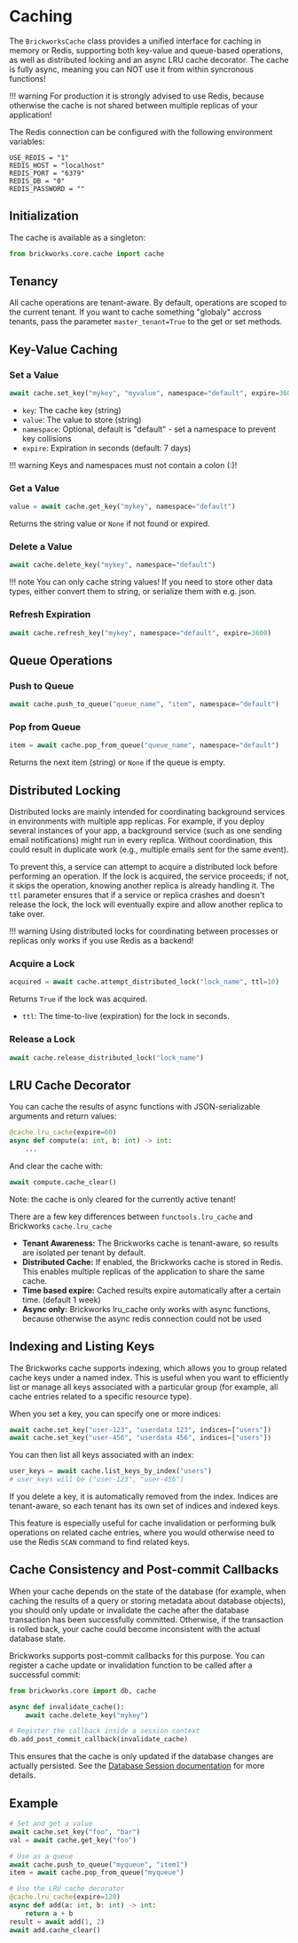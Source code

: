 # Caching

The `BrickworksCache` class provides a unified interface for caching in memory or Redis, supporting both key-value and queue-based operations, as well as distributed locking and an async LRU cache decorator.
The cache is fully async, meaning you can NOT use it from within syncronous functions!

!!! warning
    For production it is strongly advised to use Redis, because otherwise the cache is not shared between multiple replicas of your application!

The Redis connection can be configured with the following environment variables:

```
USE_REDIS = "1"
REDIS_HOST = "localhost"
REDIS_PORT = "6379"
REDIS_DB = "0"
REDIS_PASSWORD = ""
```

## Initialization

The cache is available as a singleton:

```python
from brickworks.core.cache import cache
```
## Tenancy

All cache operations are tenant-aware. By default, operations are scoped to the current tenant.
If you want to cache something "globaly" accross tenants, pass the parameter `master_tenant=True` to the get or set methods.

## Key-Value Caching

### Set a Value
```python
await cache.set_key("mykey", "myvalue", namespace="default", expire=3600)
```

- `key`: The cache key (string)
- `value`: The value to store (string)
- `namespace`: Optional, default is "default" - set a namespace to prevent key collisions
- `expire`: Expiration in seconds (default: 7 days)


!!! warning
    Keys and namespaces must not contain a colon (:)!

### Get a Value
```python
value = await cache.get_key("mykey", namespace="default")
```
Returns the string value or `None` if not found or expired.

### Delete a Value
```python
await cache.delete_key("mykey", namespace="default")
```

!!! note
    You can only cache string values! If you need to store other data types, either convert them to string, or serialize them with e.g. json.

### Refresh Expiration

```python
await cache.refresh_key("mykey", namespace="default", expire=3600)
```

## Queue Operations

### Push to Queue
```python
await cache.push_to_queue("queue_name", "item", namespace="default")
```

### Pop from Queue
```python
item = await cache.pop_from_queue("queue_name", namespace="default")
```
Returns the next item (string) or `None` if the queue is empty.

## Distributed Locking

Distributed locks are mainly intended for coordinating background services in environments with multiple app replicas. For example, if you deploy several instances of your app, a background service (such as one sending email notifications) might run in every replica. Without coordination, this could result in duplicate work (e.g., multiple emails sent for the same event).

To prevent this, a service can attempt to acquire a distributed lock before performing an operation. If the lock is acquired, the service proceeds; if not, it skips the operation, knowing another replica is already handling it. The `ttl` parameter ensures that if a service or replica crashes and doesn't release the lock, the lock will eventually expire and allow another replica to take over.

!!! warning
    Using distributed locks for coordinating between processes or replicas only works if you use Redis as a backend!

### Acquire a Lock
```python
acquired = await cache.attempt_distributed_lock("lock_name", ttl=10)
```
Returns `True` if the lock was acquired.

- `ttl`: The time-to-live (expiration) for the lock in seconds.

### Release a Lock
```python
await cache.release_distributed_lock("lock_name")
```

## LRU Cache Decorator

You can cache the results of async functions with JSON-serializable arguments and return values:

```python
@cache.lru_cache(expire=60)
async def compute(a: int, b: int) -> int:
    ...
```

And clear the cache with:

```python
await compute.cache_clear()
```

Note: the cache is only cleared for the currently active tenant!

There are a few key differences between `functools.lru_cache` and Brickworks `cache.lru_cache`

- **Tenant Awareness:** The Brickworks cache is tenant-aware, so results are isolated per tenant by default.
- **Distributed Cache:** If enabled, the Brickworks cache is stored in Redis. This enables multiple replicas of the application to share the same cache.
- **Time based expire:** Cached results expire automatically after a certain time. (default 1 week)
- **Async only:** Brickworks lru_cache only works with async functions, because otherwise the async redis connection could not be used

## Indexing and Listing Keys

The Brickworks cache supports indexing, which allows you to group related cache keys under a named index. This is useful when you want to efficiently list or manage all keys associated with a particular group (for example, all cache entries related to a specific resource type).

When you set a key, you can specify one or more indices:

```python
await cache.set_key("user-123", "userdata 123", indices=["users"])
await cache.set_key("user-456", "userdata 456", indices=["users"])
```

You can then list all keys associated with an index:

```python
user_keys = await cache.list_keys_by_index("users")
# user_keys will be ["user-123", "user-456"]
```

If you delete a key, it is automatically removed from the index. Indices are tenant-aware, so each tenant has its own set of indices and indexed keys.

This feature is especially useful for cache invalidation or performing bulk operations on related cache entries, where you would otherwise need to use the Redis `SCAN` command to find related keys.

## Cache Consistency and Post-commit Callbacks

When your cache depends on the state of the database (for example, when caching the results of a query or storing metadata about database objects), you should only update or invalidate the cache after the database transaction has been successfully committed. Otherwise, if the transaction is rolled back, your cache could become inconsistent with the actual database state.

Brickworks supports post-commit callbacks for this purpose. You can register a cache update or invalidation function to be called after a successful commit:

```python
from brickworks.core import db, cache

async def invalidate_cache():
    await cache.delete_key("mykey")

# Register the callback inside a session context
db.add_post_commit_callback(invalidate_cache)
```

This ensures that the cache is only updated if the database changes are actually persisted. See the [Database Session documentation](database_session.md#post-commit-callbacks) for more details.

## Example

```python
# Set and get a value
await cache.set_key("foo", "bar")
val = await cache.get_key("foo")

# Use as a queue
await cache.push_to_queue("myqueue", "item1")
item = await cache.pop_from_queue("myqueue")

# Use the LRU cache decorator
@cache.lru_cache(expire=120)
async def add(a: int, b: int) -> int:
    return a + b
result = await add(1, 2)
await add.cache_clear()
```
